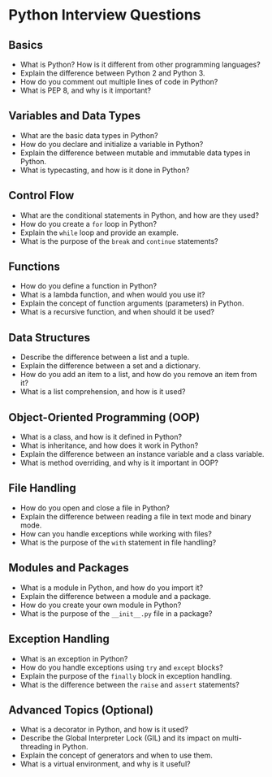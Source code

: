   # Python Interview Questions

## Basics

- What is Python? How is it different from other programming languages?
- Explain the difference between Python 2 and Python 3.
- How do you comment out multiple lines of code in Python?
- What is PEP 8, and why is it important?

## Variables and Data Types

- What are the basic data types in Python?
- How do you declare and initialize a variable in Python?
- Explain the difference between mutable and immutable data types in Python.
- What is typecasting, and how is it done in Python?

## Control Flow

- What are the conditional statements in Python, and how are they used?
- How do you create a `for` loop in Python?
- Explain the `while` loop and provide an example.
- What is the purpose of the `break` and `continue` statements?

## Functions

- How do you define a function in Python?
- What is a lambda function, and when would you use it?
- Explain the concept of function arguments (parameters) in Python.
- What is a recursive function, and when should it be used?

## Data Structures

- Describe the difference between a list and a tuple.
- Explain the difference between a set and a dictionary.
- How do you add an item to a list, and how do you remove an item from it?
- What is a list comprehension, and how is it used?

## Object-Oriented Programming (OOP)

- What is a class, and how is it defined in Python?
- What is inheritance, and how does it work in Python?
- Explain the difference between an instance variable and a class variable.
- What is method overriding, and why is it important in OOP?

## File Handling

- How do you open and close a file in Python?
- Explain the difference between reading a file in text mode and binary mode.
- How can you handle exceptions while working with files?
- What is the purpose of the `with` statement in file handling?

## Modules and Packages

- What is a module in Python, and how do you import it?
- Explain the difference between a module and a package.
- How do you create your own module in Python?
- What is the purpose of the `__init__.py` file in a package?

## Exception Handling

- What is an exception in Python?
- How do you handle exceptions using `try` and `except` blocks?
- Explain the purpose of the `finally` block in exception handling.
- What is the difference between the `raise` and `assert` statements?

## Advanced Topics (Optional)

- What is a decorator in Python, and how is it used?
- Describe the Global Interpreter Lock (GIL) and its impact on multi-threading in Python.
- Explain the concept of generators and when to use them.
- What is a virtual environment, and why is it useful?

